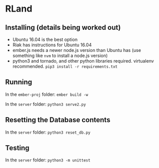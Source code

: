 # RLand

## Installing (details being worked out)
* Ubuntu 16.04 is the best option
* Riak has instructions for Ubuntu 16.04
* ember.js needs a newer node.js version than Ubuntu has (use something like `nvm` to install a node.js version)
* python3 and tornado, and other python libraries required. virtualenv recommended. `pip3 install -r requirements.txt`

## Running
In the `ember-proj` folder:
`ember build -w`

In the `server` folder:
`python3 serve2.py`

## Resetting the Database contents
In the `server` folder:
`python3 reset_db.py`

## Testing
In the `server` folder:
`python3 -m unittest`
